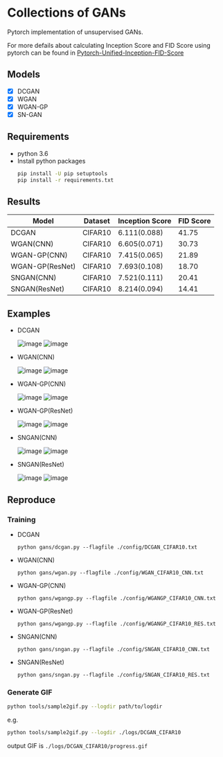 # Collections of GANs

Pytorch implementation of unsupervised GANs.

For more defails about calculating Inception Score and FID Score using pytorch can be found in [Pytorch-Unified-Inception-FID-Score](https://github.com/w86763777/Pytorch-Unified-Inception-FID-Score) 

## Models
- [x] DCGAN
- [x] WGAN
- [x] WGAN-GP
- [x] SN-GAN 

## Requirements
- python 3.6
- Install python packages
    ```bash
    pip install -U pip setuptools
    pip install -r requirements.txt
    ```

## Results

|Model          |Dataset|Inception Score|FID Score|
|---------------|-------|---------------|---------|
|DCGAN          |CIFAR10|6.111(0.088)   |41.75    |
|WGAN(CNN)      |CIFAR10|6.605(0.071)   |30.73    |
|WGAN-GP(CNN)   |CIFAR10|7.415(0.065)   |21.89    |
|WGAN-GP(ResNet)|CIFAR10|7.693(0.108)   |18.70    |
|SNGAN(CNN)     |CIFAR10|7.521(0.111)   |20.41    |
|SNGAN(ResNet)  |CIFAR10|8.214(0.094)   |14.41    |

## Examples
- DCGAN

    ![image](https://drive.google.com/uc?export=view&id=14vz9JTxi4A8p5x2kiS7STnAMMGJb8_U0) ![image](https://drive.google.com/uc?export=view&id=1vCjp-hqNlCIhrzk5sIdl4Ex2FfWg7tCz)

- WGAN(CNN)

    ![image](https://drive.google.com/uc?export=view&id=12Y5E-Vf-U-fzPLO_bmhhLNK1-q0Lo_OS) ![image](https://drive.google.com/uc?export=view&id=1QHji1gTY9YlIA7G0fdPiNEWHrCMh9TuO)

- WGAN-GP(CNN)

    ![image](https://drive.google.com/uc?export=view&id=1i7B2i_nDZrTyvhOefmEHRs_mGXU7mv4Q) ![image](https://drive.google.com/uc?export=view&id=1Vw1xITa1FtGmMtbgi31f9-Hg6Ca9OYZD)

- WGAN-GP(ResNet)

    ![image](https://drive.google.com/uc?export=view&id=1WbMPMUwd2ltDkqowBMcIwUWP7dF87LH0) ![image](https://drive.google.com/uc?export=view&id=1Ht3OwRPUpjblETWVXhdWmZmOpcz8Mmxb)

- SNGAN(CNN)

    ![image](https://drive.google.com/uc?export=view&id=1tQyWeyjNNOlWWBPo2XwhwZQ9t1q5a1v5) ![image](https://drive.google.com/uc?export=view&id=1EnwtSPQnVEJA7ohOGuYEC8nOrRlJnyp2)

- SNGAN(ResNet)

    ![image](https://drive.google.com/uc?export=view&id=1CN6vgPqodAQBtp9OElPvCaNakomKKP4E) ![image](https://drive.google.com/uc?export=view&id=12a1IyI18B4pyAQyXoN82-jcfA7tsNRJW)

## Reproduce

### Training
- DCGAN
	```
    python gans/dcgan.py --flagfile ./config/DCGAN_CIFAR10.txt
    ```
- WGAN(CNN)
	```
    python gans/wgan.py --flagfile ./config/WGAN_CIFAR10_CNN.txt
    ```
- WGAN-GP(CNN)
	```
    python gans/wgangp.py --flagfile ./config/WGANGP_CIFAR10_CNN.txt
    ```
- WGAN-GP(ResNet)
	```
    python gans/wgangp.py --flagfile ./config/WGANGP_CIFAR10_RES.txt
    ```
- SNGAN(CNN)
	```
    python gans/sngan.py --flagfile ./config/SNGAN_CIFAR10_CNN.txt
    ```
- SNGAN(ResNet)
	```
    python gans/sngan.py --flagfile ./config/SNGAN_CIFAR10_RES.txt
    ```

### Generate GIF
```bash
python tools/sample2gif.py --logdir path/to/logdir
```
e.g.
```bash
python tools/sample2gif.py --logdir ./logs/DCGAN_CIFAR10
```
output GIF is `./logs/DCGAN_CIFAR10/progress.gif`